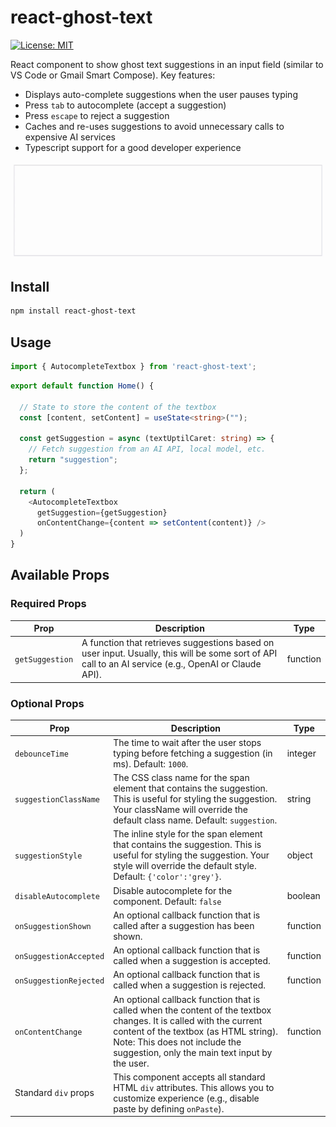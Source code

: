# react-ghost-text

[![License: MIT](https://img.shields.io/badge/License-MIT-yellow.svg)](https://opensource.org/licenses/MIT)

React component to show ghost text suggestions in an input field (similar to VS Code or Gmail Smart Compose). Key features:
- Displays auto-complete suggestions when the user pauses typing
- Press `tab` to autocomplete (accept a suggestion)
- Press `escape` to reject a suggestion
- Caches and re-uses suggestions to avoid unnecessary calls to expensive AI services
- Typescript support for a good developer experience

![demo](https://github.com/agdhruv/react-ghost-text/blob/main/assets/demo.gif?raw=true)

## Install

```sh
npm install react-ghost-text
```

## Usage
```typescript
import { AutocompleteTextbox } from 'react-ghost-text';
```

```typescript
export default function Home() {

  // State to store the content of the textbox
  const [content, setContent] = useState<string>("");

  const getSuggestion = async (textUptilCaret: string) => {
    // Fetch suggestion from an AI API, local model, etc.
    return "suggestion";
  };

  return (
    <AutocompleteTextbox
      getSuggestion={getSuggestion}
      onContentChange={content => setContent(content)} />
  )
}
```

## Available Props

### Required Props
|Prop|Description|Type|
|-|-|-|
|`getSuggestion`| A function that retrieves suggestions based on user input. Usually, this will be some sort of API call to an AI service (e.g., OpenAI or Claude API). | function |

### Optional Props
|Prop|Description|Type|
|-|-|-|
| `debounceTime` | The time to wait after the user stops typing before fetching a suggestion (in ms). Default: `1000`. | integer |
| `suggestionClassName` | The CSS class name for the span element that contains the suggestion. This is useful for styling the suggestion. Your className will override the default class name. Default: `suggestion`. | string |
| `suggestionStyle` | The inline style for the span element that contains the suggestion. This is useful for styling the suggestion. Your style will override the default style. Default: `{'color':'grey'}`.| object |
| `disableAutocomplete` | Disable autocomplete for the component. Default: `false` | boolean |
| `onSuggestionShown` | An optional callback function that is called after a suggestion has been shown. | function |
| `onSuggestionAccepted` | An optional callback function that is called when a suggestion is accepted. | function |
| `onSuggestionRejected` | An optional callback function that is called when a suggestion is rejected. | function |
| `onContentChange` | An optional callback function that is called when the content of the textbox changes. It is called with the current content of the textbox (as HTML string). Note: This does not include the suggestion, only the main text input by the user. | function |
| Standard `div` props | This component accepts all standard HTML `div` attributes. This allows you to customize experience (e.g., disable paste by defining `onPaste`). | |